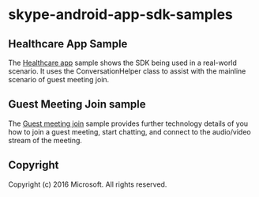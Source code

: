 # skype-android-app-sdk-samples


## Healthcare App Sample
The [Healthcare app](https://github.com/OfficeDev/skype-android-app-sdk-samples/tree/master/HealthcareApp) sample shows the SDK being used in a real-world scenario.  It uses the ConversationHelper class to assist with the mainline scenario of guest meeting join.
   
## Guest Meeting Join sample
The [Guest meeting join](https://github.com/OfficeDev/skype-android-app-sdk-samples/tree/master/GuestMeetingJoin) sample provides further technology details of you how to join a guest meeting, start chatting, and connect to the audio/video stream of the meeting.

## Copyright
Copyright (c) 2016 Microsoft. All rights reserved.

